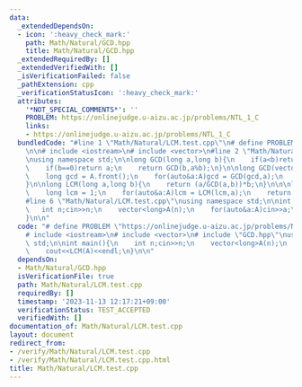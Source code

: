 ```yaml
---
data:
  _extendedDependsOn:
  - icon: ':heavy_check_mark:'
    path: Math/Natural/GCD.hpp
    title: Math/Natural/GCD.hpp
  _extendedRequiredBy: []
  _extendedVerifiedWith: []
  _isVerificationFailed: false
  _pathExtension: cpp
  _verificationStatusIcon: ':heavy_check_mark:'
  attributes:
    '*NOT_SPECIAL_COMMENTS*': ''
    PROBLEM: https://onlinejudge.u-aizu.ac.jp/problems/NTL_1_C
    links:
    - https://onlinejudge.u-aizu.ac.jp/problems/NTL_1_C
  bundledCode: "#line 1 \"Math/Natural/LCM.test.cpp\"\n# define PROBLEM \"https://onlinejudge.u-aizu.ac.jp/problems/NTL_1_C\"\
    \n\n# include <iostream>\n# include <vector>\n#line 2 \"Math/Natural/GCD.hpp\"\
    \nusing namespace std;\n\nlong GCD(long a,long b){\n    if(a<b)return GCD(b,a);\n\
    \    if(b==0)return a;\n    return GCD(b,a%b);\n}\n\nlong GCD(vector<long>&A){\n\
    \    long gcd = A.front();\n    for(auto&a:A)gcd = GCD(gcd,a);\n    return gcd;\n\
    }\n\nlong LCM(long a,long b){\n    return (a/GCD(a,b))*b;\n}\n\n\nlong LCM(vector<long>&A){\n\
    \    long lcm = 1;\n    for(auto&a:A)lcm = LCM(lcm,a);\n    return lcm;\n}\n\n\
    #line 6 \"Math/Natural/LCM.test.cpp\"\nusing namespace std;\n\nint main(){\n \
    \   int n;cin>>n;\n    vector<long>A(n);\n    for(auto&a:A)cin>>a;\n    cout<<LCM(A)<<endl;\n\
    }\n\n"
  code: "# define PROBLEM \"https://onlinejudge.u-aizu.ac.jp/problems/NTL_1_C\"\n\n\
    # include <iostream>\n# include <vector>\n# include \"GCD.hpp\"\nusing namespace\
    \ std;\n\nint main(){\n    int n;cin>>n;\n    vector<long>A(n);\n    for(auto&a:A)cin>>a;\n\
    \    cout<<LCM(A)<<endl;\n}\n\n"
  dependsOn:
  - Math/Natural/GCD.hpp
  isVerificationFile: true
  path: Math/Natural/LCM.test.cpp
  requiredBy: []
  timestamp: '2023-11-13 12:17:21+09:00'
  verificationStatus: TEST_ACCEPTED
  verifiedWith: []
documentation_of: Math/Natural/LCM.test.cpp
layout: document
redirect_from:
- /verify/Math/Natural/LCM.test.cpp
- /verify/Math/Natural/LCM.test.cpp.html
title: Math/Natural/LCM.test.cpp
---
```

